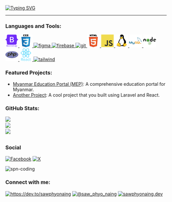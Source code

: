 <a href="https://git.io/typing-svg"><img src="https://readme-typing-svg.demolab.com?font=Silkscreen&size=25&duration=3000&pause=1000&color=F76800&center=true&width=900&lines=I'm+Saw+Phyo+Naing;A+passionate+Web+Developer+from+Myanmar" alt="Typing SVG" /></a>

---

<h3 align="left">Languages and Tools:</h3>
<p align="left"> 
  <a href="https://getbootstrap.com" target="_blank" rel="noreferrer"> 
    <img src="https://raw.githubusercontent.com/devicons/devicon/master/icons/bootstrap/bootstrap-plain-wordmark.svg" alt="bootstrap" width="40" height="40"/> 
  </a> 
  <a href="https://www.w3schools.com/css/" target="_blank" rel="noreferrer"> 
    <img src="https://raw.githubusercontent.com/devicons/devicon/master/icons/css3/css3-original-wordmark.svg" alt="css3" width="40" height="40"/> 
  </a> 
  <a href="https://www.figma.com/" target="_blank" rel="noreferrer"> 
    <img src="https://www.vectorlogo.zone/logos/figma/figma-icon.svg" alt="figma" width="40" height="40"/> 
  </a> 
  <a href="https://firebase.google.com/" target="_blank" rel="noreferrer"> 
    <img src="https://www.vectorlogo.zone/logos/firebase/firebase-icon.svg" alt="firebase" width="40" height="40"/> 
  </a> 
  <a href="https://git-scm.com/" target="_blank" rel="noreferrer"> 
    <img src="https://www.vectorlogo.zone/logos/git-scm/git-scm-icon.svg" alt="git" width="40" height="40"/> 
  </a> 
  <a href="https://www.w3.org/html/" target="_blank" rel="noreferrer"> 
    <img src="https://raw.githubusercontent.com/devicons/devicon/master/icons/html5/html5-original-wordmark.svg" alt="html5" width="40" height="40"/> 
  </a> 
  <a href="https://developer.mozilla.org/en-US/docs/Web/JavaScript" target="_blank" rel="noreferrer"> 
    <img src="https://raw.githubusercontent.com/devicons/devicon/master/icons/javascript/javascript-original.svg" alt="javascript" width="40" height="40"/> 
  </a> 
  <a href="https://www.linux.org/" target="_blank" rel="noreferrer"> 
    <img src="https://raw.githubusercontent.com/devicons/devicon/master/icons/linux/linux-original.svg" alt="linux" width="40" height="40"/> 
  </a> 
  <a href="https://www.mysql.com/" target="_blank" rel="noreferrer"> 
    <img src="https://raw.githubusercontent.com/devicons/devicon/master/icons/mysql/mysql-original-wordmark.svg" alt="mysql" width="40" height="40"/> 
  </a> 
  <a href="https://nodejs.org" target="_blank" rel="noreferrer"> 
    <img src="https://raw.githubusercontent.com/devicons/devicon/master/icons/nodejs/nodejs-original-wordmark.svg" alt="nodejs" width="40" height="40"/> 
  </a> 
  <a href="https://www.php.net" target="_blank" rel="noreferrer"> 
    <img src="https://raw.githubusercontent.com/devicons/devicon/master/icons/php/php-original.svg" alt="php" width="40" height="40"/>
  </a> 
  <a href="https://reactjs.org/" target="_blank" rel="noreferrer"> 
    <img src="https://raw.githubusercontent.com/devicons/devicon/master/icons/react/react-original-wordmark.svg" alt="react" width="40" height="40"/> 
  </a> 
  <a href="https://tailwindcss.com/" target="_blank" rel="noreferrer"> 
    <img src="https://www.vectorlogo.zone/logos/tailwindcss/tailwindcss-icon.svg" alt="tailwind" width="40" height="40"/> 
  </a> 
</p>

### Featured Projects:
- [Myanmar Education Portal (MEP)](https://github.com/ExBrain-B13-Group-1/MEP): A comprehensive education portal for Myanmar.
- [Another Project](https://github.com/SawPhyoNaing/AnotherProject): A cool project that you built using Laravel and React.

### GitHub Stats:
![](https://github-readme-stats.vercel.app/api?username=spn-coding&theme=radical&hide_border=false&include_all_commits=false&count_private=false)<br/>
![](https://github-readme-streak-stats.herokuapp.com/?user=spn-coding&theme=radical&hide_border=false)<br/>
![](https://github-readme-stats.vercel.app/api/top-langs/?username=spn-coding&theme=radical&hide_border=false&include_all_commits=false&count_private=false&layout=compact)

## <h3>Social</h3>
[![Facebook](https://img.shields.io/badge/Facebook-%231877F2.svg?logo=Facebook&logoColor=white)](https://facebook.com/sawphyonaing.dev) 
[![X](https://img.shields.io/badge/X-black.svg?logo=X&logoColor=white)](https://x.com/@saw_phyo_naing) 


<p align="left"> <img src="https://komarev.com/ghpvc/?username=spn-coding&label=Profile%20views&color=0e75b6&style=flat" alt="spn-coding" /> </p>

<h3 align="left">Connect with me:</h3>
<p align="left">
<a href="https://dev.to/https://dev.to/sawphyonaing" target="blank"><img align="center" src="https://raw.githubusercontent.com/rahuldkjain/github-profile-readme-generator/master/src/images/icons/Social/devto.svg" alt="https://dev.to/sawphyonaing" height="30" width="40" /></a>
<a href="https://twitter.com/@saw_phyo_naing" target="blank"><img align="center" src="https://raw.githubusercontent.com/rahuldkjain/github-profile-readme-generator/master/src/images/icons/Social/twitter.svg" alt="@saw_phyo_naing" height="30" width="40" /></a>
<a href="https://fb.com/sawphyonaing.dev" target="blank"><img align="center" src="https://raw.githubusercontent.com/rahuldkjain/github-profile-readme-generator/master/src/images/icons/Social/facebook.svg" alt="sawphyonaing.dev" height="30" width="40" /></a>
</p>

